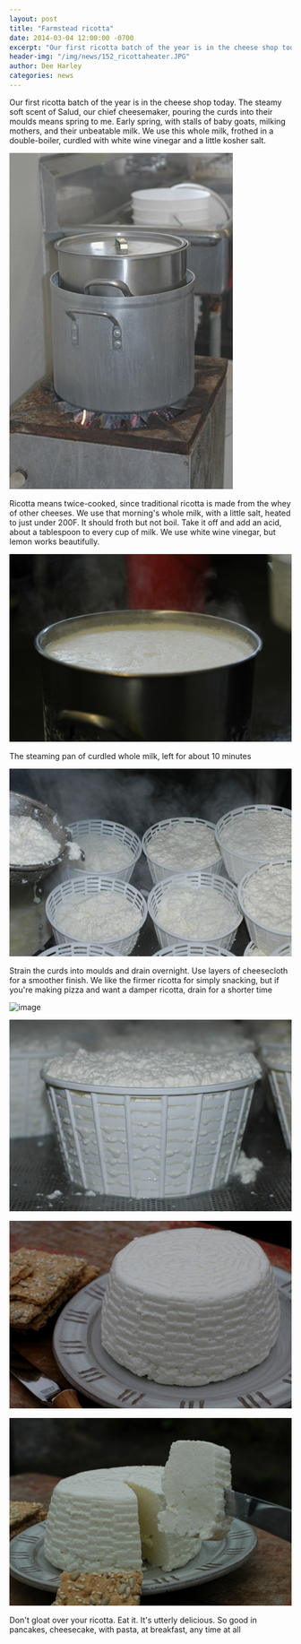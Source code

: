 ```yaml
---
layout: post
title: "Farmstead ricotta"
date: 2014-03-04 12:00:00 -0700
excerpt: "Our first ricotta batch of the year is in the cheese shop today. The steamy soft scent of ..."
header-img: "/img/news/152_ricottaheater.JPG"
author: Dee Harley
categories: news
---
```

Our first ricotta batch of the year is in the cheese shop today. The
steamy soft scent of Salud, our chief cheesemaker, pouring the curds
into their moulds means spring to me. Early spring, with stalls of
baby goats, milking mothers, and their unbeatable milk. We use this
whole milk, frothed in a double-boiler, curdled with white wine
vinegar and a little kosher salt.

![image](/img/news/152_ricottaheater.JPG)

Ricotta means twice-cooked, since traditional ricotta is made from the
whey of other cheeses. We use that morning's whole milk, with a little
salt, heated to just under 200F. It should froth but not boil. Take it
off and add an acid, about a tablespoon to every cup of milk. We use
white wine vinegar, but lemon works beautifully.

![image](/img/news/152_ricottapot.JPG)

The steaming pan of curdled whole milk, left for about 10 minutes

![image](/img/news/152_ricottapour.JPG)

Strain the curds into moulds and drain overnight. Use layers of
cheesecloth for a smoother finish. We like the firmer ricotta for
simply snacking, but if you're making pizza and want a damper ricotta,
drain for a shorter time

![image](/img/news/152_ricottabasket.JPG)

![image](/img/news/152_ricottabasket2.JPG)

![image](/img/news/152_ricottaplate.JPG)

![image](/img/news/152_ricottaslice.JPG)

Don't gloat over your ricotta. Eat it. It's utterly delicious. So good
in pancakes, cheesecake, with pasta, at breakfast, any time at all

